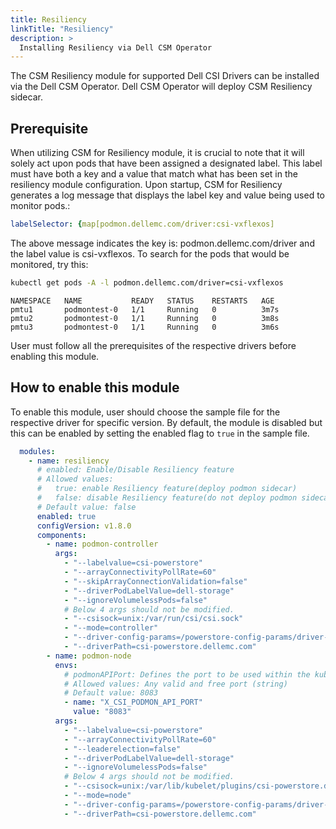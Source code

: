 ```yaml
---
title: Resiliency
linkTitle: "Resiliency"
description: >
  Installing Resiliency via Dell CSM Operator
---
```


The CSM Resiliency module for supported Dell CSI Drivers can be installed via the Dell CSM Operator. Dell CSM Operator will deploy CSM Resiliency sidecar.

## Prerequisite

When utilizing CSM for Resiliency module, it is crucial to note that it will solely act upon pods that have been assigned a designated label. This label must have both a key and a value that match what has been set in the resiliency module configuration. Upon startup, CSM for Resiliency generates a log message that displays the label key and value being used to monitor pods.:

 ```yaml
 labelSelector: {map[podmon.dellemc.com/driver:csi-vxflexos]
 ```
 The above message indicates the key is: podmon.dellemc.com/driver and the label value is csi-vxflexos. To search for the pods that would be monitored, try this:
 ```bash
 kubectl get pods -A -l podmon.dellemc.com/driver=csi-vxflexos
```
```
NAMESPACE   NAME           READY   STATUS    RESTARTS   AGE
pmtu1       podmontest-0   1/1     Running   0          3m7s
pmtu2       podmontest-0   1/1     Running   0          3m8s
pmtu3       podmontest-0   1/1     Running   0          3m6s
 ```

 User must follow all the prerequisites of the respective drivers before enabling this module.

## How to enable this module

To enable this module, user should choose the sample file for the respective driver for specific version. By default, the module is disabled but this can be enabled by setting the enabled flag to `true` in the sample file.

```yaml
  modules:
    - name: resiliency
      # enabled: Enable/Disable Resiliency feature
      # Allowed values:
      #   true: enable Resiliency feature(deploy podmon sidecar)
      #   false: disable Resiliency feature(do not deploy podmon sidecar)
      # Default value: false
      enabled: true
      configVersion: v1.8.0
      components:
        - name: podmon-controller
          args:
            - "--labelvalue=csi-powerstore"
            - "--arrayConnectivityPollRate=60"
            - "--skipArrayConnectionValidation=false"
            - "--driverPodLabelValue=dell-storage"
            - "--ignoreVolumelessPods=false"
            # Below 4 args should not be modified.
            - "--csisock=unix:/var/run/csi/csi.sock"
            - "--mode=controller"
            - "--driver-config-params=/powerstore-config-params/driver-config-params.yaml"
            - "--driverPath=csi-powerstore.dellemc.com"
        - name: podmon-node
          envs:
            # podmonAPIPort: Defines the port to be used within the kubernetes cluster
            # Allowed values: Any valid and free port (string)
            # Default value: 8083
            - name: "X_CSI_PODMON_API_PORT"
              value: "8083"
          args:
            - "--labelvalue=csi-powerstore"
            - "--arrayConnectivityPollRate=60"
            - "--leaderelection=false"
            - "--driverPodLabelValue=dell-storage"
            - "--ignoreVolumelessPods=false"
            # Below 4 args should not be modified.
            - "--csisock=unix:/var/lib/kubelet/plugins/csi-powerstore.dellemc.com/csi_sock"
            - "--mode=node"
            - "--driver-config-params=/powerstore-config-params/driver-config-params.yaml"
            - "--driverPath=csi-powerstore.dellemc.com"
```
